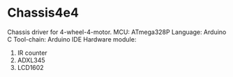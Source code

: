 # Chassis4e4
Chassis driver for 4-wheel-4-motor.
MCU: ATmega328P
Language: Arduino C
Tool-chain: Arduino IDE
Hardware module:
  1. IR counter
  2. ADXL345
  3. LCD1602
